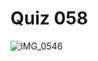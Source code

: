 # Quiz 058
![IMG_0546](https://github.com/jonathanye29/unit4_repo/assets/111751273/01f6ca74-3d7f-463e-b025-144c9d869137)
